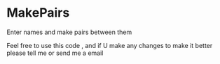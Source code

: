# MakePairs
Enter names and make pairs between them

Feel free to use this code , and if U make any changes to make it better please tell me or send me a email 
